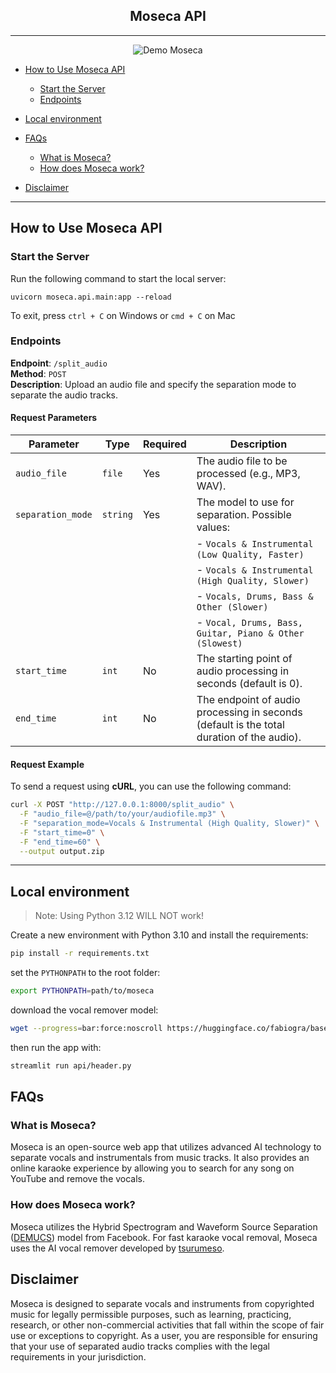 <h2 align="center">Moseca API</h1>
<p align="center">
</p>

---

<p align="center">
  <img src="https://i.imgur.com/QoSd3Fg.gif" alt="Demo Moseca"/>
</p>


- [How to Use Moseca API](#how-to-use-moseca-api)
  - [Start the Server](#start-the-server)
  - [Endpoints](#endpoints)
  

- [Local environment](#local-environment)


- [FAQs](#faqs)
  - [What is Moseca?](#what-is-moseca)
  - [How does Moseca work?](#how-does-moseca-work)
  

- [Disclaimer](#disclaimer)

---


## How to Use Moseca API
### Start the Server

Run the following command to start the local server:
```commandline
uvicorn moseca.api.main:app --reload
```

To exit, press ```ctrl + C``` on Windows or ```cmd + C``` on Mac


### Endpoints

**Endpoint**: `/split_audio`  
**Method**: `POST`  
**Description**: Upload an audio file and specify the separation mode to separate the audio tracks.

#### Request Parameters

| Parameter        | Type         | Required | Description                                               |
|------------------|--------------|----------|-----------------------------------------------------------|
| `audio_file`     | `file`       | Yes      | The audio file to be processed (e.g., MP3, WAV).        |
| `separation_mode`| `string`     | Yes      | The model to use for separation. Possible values:        |
|                  |              |          | - `Vocals & Instrumental (Low Quality, Faster)`         |
|                  |              |          | - `Vocals & Instrumental (High Quality, Slower)`        |
|                  |              |          | - `Vocals, Drums, Bass & Other (Slower)`                |
|                  |              |          | - `Vocal, Drums, Bass, Guitar, Piano & Other (Slowest)` |
| `start_time`     | `int`        | No       | The starting point of audio processing in seconds (default is 0). |
| `end_time`       | `int`        | No       | The endpoint of audio processing in seconds (default is the total duration of the audio). |

#### Request Example

To send a request using **cURL**, you can use the following command:

```bash
curl -X POST "http://127.0.0.1:8000/split_audio" \
  -F "audio_file=@/path/to/your/audiofile.mp3" \
  -F "separation_mode=Vocals & Instrumental (High Quality, Slower)" \
  -F "start_time=0" \
  -F "end_time=60" \
  --output output.zip
```

------

## Local environment
> Note: Using Python 3.12 WILL NOT work! 

Create a new environment with Python 3.10 and install the requirements:
```bash
pip install -r requirements.txt
```
set the `PYTHONPATH` to the root folder:
```bash
export PYTHONPATH=path/to/moseca
```
download the vocal remover model:
```bash
wget --progress=bar:force:noscroll https://huggingface.co/fabiogra/baseline_vocal_remover/resolve/main/baseline.pth
```
then run the app with:
```bash
streamlit run api/header.py
```

## FAQs

### What is Moseca?

Moseca is an open-source web app that utilizes advanced AI technology to separate vocals and
instrumentals from music tracks. It also provides an online karaoke experience by allowing you
to search for any song on YouTube and remove the vocals.

### How does Moseca work?
Moseca utilizes the Hybrid Spectrogram and Waveform Source Separation ([DEMUCS](https://github.com/facebookresearch/demucs)) model from Facebook. For fast karaoke vocal removal, Moseca uses the AI vocal remover developed by [tsurumeso](https://github.com/tsurumeso/vocal-remover).

## Disclaimer

Moseca is designed to separate vocals and instruments from copyrighted music for
legally permissible purposes, such as learning, practicing, research, or other non-commercial
activities that fall within the scope of fair use or exceptions to copyright. As a user, you are
responsible for ensuring that your use of separated audio tracks complies with the legal
requirements in your jurisdiction.
